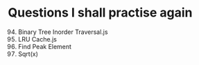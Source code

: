 Questions I shall practise again
===
94. Binary Tree Inorder Traversal.js
146. LRU Cache.js
162. Find Peak Element
69. Sqrt(x)

       
